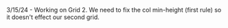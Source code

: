3/15/24 - Working on Grid 2. We need to fix the col min-height (first rule) so it doesn't effect our second grid.